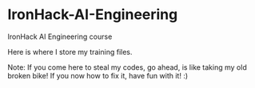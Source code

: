 # IronHack-AI-Engineering
IronHack AI Engineering course

Here is where I store my training files.

Note: If you come here to steal my codes, go ahead, is like taking my old broken bike! 
If you now how to fix it, have fun with it! :)
